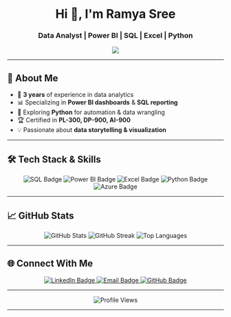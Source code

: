 <!-- Profile Header -->
<h1 align="center">Hi 👋, I'm Ramya Sree</h1>
<h3 align="center">Data Analyst | Power BI | SQL | Excel | Python</h3>

<!-- Typing Animation -->
<p align="center">
  <img src="https://readme-typing-svg.herokuapp.com?size=22&color=F7DC6F&width=600&lines=Turning+Data+into+Insights+📊;Power+BI+|+SQL+|+Excel+|+Python;Building+Interactive+Dashboards+🚀;Automating+Data+Workflows+⚡">
</p>

---

## 🌟 About Me
- 🎯 **3 years** of experience in data analytics  
- 📊 Specializing in **Power BI dashboards** & **SQL reporting**  
- 🧠 Exploring **Python** for automation & data wrangling  
- 🏆 Certified in **PL-300, DP-900, AI-900**  
- 💡 Passionate about **data storytelling & visualization**

---

## 🛠️ Tech Stack & Skills
<p align="center">
  <img src="https://img.shields.io/badge/SQL-MySQL%20|%20PostgreSQL-blue?logo=postgresql" alt="SQL Badge"/>
  <img src="https://img.shields.io/badge/Power%20BI-DAX%20|%20Modeling-yellow?logo=powerbi" alt="Power BI Badge"/>
  <img src="https://img.shields.io/badge/Excel-Advanced-green?logo=microsoft-excel" alt="Excel Badge"/>
  <img src="https://img.shields.io/badge/Python-Automation-orange?logo=python" alt="Python Badge"/>
  <img src="https://img.shields.io/badge/Azure-Data%20Fundamentals-lightblue?logo=microsoft-azure" alt="Azure Badge"/>
</p>

---


## 📈 GitHub Stats  
<p align="center">
  <img src="https://github-readme-stats.vercel.app/api?username=YOUR-GITHUB&show_icons=true&theme=tokyonight" alt="GitHub Stats"/>
  <img src="https://github-readme-streak-stats.herokuapp.com?user=YOUR-GITHUB&theme=tokyonight" alt="GitHub Streak"/>
  <img src="https://github-readme-stats.vercel.app/api/top-langs/?username=YOUR-GITHUB&layout=compact&theme=tokyonight" alt="Top Languages"/>
</p>

---

## 🌐 Connect With Me  
<p align="center">
  <a href="http://www.linkedin.com/in/archakam-paramkusam-ramya-sree/" target="_blank">
    <img src="https://img.shields.io/badge/LinkedIn-Connect-blue?logo=linkedin" alt="LinkedIn Badge"/>
  </a>
  <a href="mailto:ramyasriap99@gmail.com">
    <img src="https://img.shields.io/badge/Email-Say%20Hi!-red?logo=gmail" alt="Email Badge"/>
  </a>
  <a href="https://github.com/RamyaDhs" target="_blank">
    <img src="https://img.shields.io/badge/GitHub-Follow-black?logo=github" alt="GitHub Badge"/>
  </a>
</p>

---

<p align="center">
  <img src="https://komarev.com/ghpvc/?username=YOUR-GITHUB&label=Profile%20Views&color=blue&style=flat" alt="Profile Views" />
</p>

---
